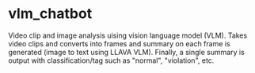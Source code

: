# vlm_chatbot
Video clip and image analysis uising vision language model (VLM). Takes video clips and converts into frames and summary on each frame is generated (image to text using LLAVA VLM). Finally, a single summary is output with classification/tag such as "normal", "violation", etc.

